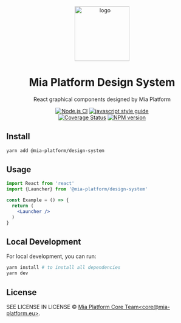  <!-- Title -->
 
<div align="center">

<a href="https://github.com/mia-platform/design-system">
  <img alt="logo" src="https://avatars.githubusercontent.com/u/10514842" height="144">
</a>

# Mia Platform Design System

React graphical components designed by Mia Platform

[![Node.js CI][action-status-svg]][github-action]
[![javascript style guide][standard-mia-svg]][standard-mia]  
[![Coverage Status][coverall-svg]][coverall-io]
[![NPM version][npmjs-svg]][npmjs-com]
  
</div>


 <!-- Guidelines -->

## Install

```bash
yarn add @mia-platform/design-system
```

## Usage

```jsx
import React from 'react'
import {Launcher} from '@mia-platform/design-system'

const Example = () => {
  return (
    <Launcher />
  )
}
```

## Local Development

For local development, you can run:

```bash
yarn install # to install all dependencies
yarn dev
```

## License

SEE LICENSE IN LICENSE © [Mia Platform Core Team&lt;core@mia-platform.eu&gt;](https://github.com/mia-platform).



[action-status-svg]: https://github.com/mia-platform/lc39/actions/workflows/node.js.yml/badge.svg
[github-action]: https://github.com/mia-platform/lc39/actions/workflows/node.js.yml
[standard-mia-svg]: https://img.shields.io/badge/code_style-standard--mia-orange.svg
[standard-mia]: https://github.com/mia-platform/eslint-config-mia
[coverall-svg]: https://coveralls.io/repos/github/mia-platform/lc39/badge.svg
[coverall-io]: https://coveralls.io/github/mia-platform/lc39
[npmjs-svg]: https://img.shields.io/npm/v/@mia-platform/lc39.svg?logo=npm
[npmjs-com]: https://www.npmjs.com/package/@mia-platform/lc39

[mia-platform]: https://www.mia-platform.eu/
